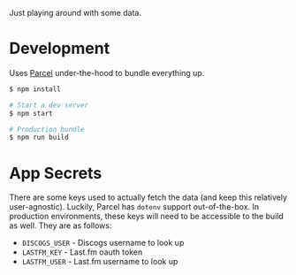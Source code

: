 Just playing around with some data.

# Development

Uses [Parcel](https://parceljs.org) under-the-hood to bundle everything up.

```sh
$ npm install

# Start a dev server
$ npm start

# Production bundle
$ npm run build
```

# App Secrets

There are some keys used to actually fetch the data (and keep this relatively user-agnostic). Luckily, Parcel has `dotenv` support out-of-the-box. In production environments, these keys will need to be accessible to the build as well. They are as follows:

- `DISCOGS_USER` - Discogs username to look up
- `LASTFM_KEY` - Last.fm oauth token
- `LASTFM_USER` - Last.fm username to look up
